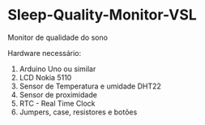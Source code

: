 # Sleep-Quality-Monitor-VSL
Monitor de qualidade do sono

Hardware necessário:
1. Arduino Uno ou similar
2. LCD Nokia 5110
3. Sensor de Temperatura e umidade DHT22
4. Sensor de proximidade
5. RTC - Real Time Clock
6. Jumpers, case, resistores e botões
